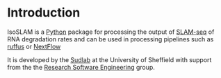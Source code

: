 # Introduction

IsoSLAM is a [Python][python] package for processing the output of [SLAM-seq][slamseq] of RNA degradation rates and can
be used in processing pipelines such as [ruffus][ruffus] or [NextFlow][nextflow]

It is developed by the [Sudlab][sudlab] at the University of Sheffield with support from the the [Research Software
Engineering][rse] group.

[nextflow]: https://www.nextflow.io/docs/latest/index.html
[python]: https://www.python.org/
[rse]: https://rse.shef.ac.uk/
[ruffus]: http://www.ruffus.org.uk/
[slamseq]: https://biologyinsights.com/slam-seq-for-tracking-rna-expression-dynamics-in-cells/
[sudlab]: https://www.sudlab.co.uk/
